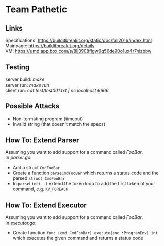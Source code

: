 # Team Pathetic

## Links
Specifications: https://builditbreakit.org/static/doc/fall2016/index.html  
Mainpage: https://builditbreakit.org/details  
VM: https://umd.app.box.com/s/8lj3908flgw9q56de90o1ux4r7nlzbbw

## Testing
server build: *make*  
server run: *make run*  
client run: *cat test/test001.txt | nc localhost 6666*  

## Possible Attacks
* Non-termating program (timeout)
* Invalid string (that doesn't match the specs)

## How To: Extend Parser
Assuming you want to add support for a command called *FooBar*.  
In *parser.go*:
* Add a struct `CmdFooBar`
* Create a function `parseCmdFooBar` which returns a status code and the parsed `struct CmdFooBar`
* In `parseLine(..)` extend the token loop to add the first token of your command, e.g. `KV_FOREACH`

## How To: Extend Executor
Assuming you want to add support for a command called *FooBar*.  
In *executor.go*:
* Create function `func (cmd CmdFooBar) execute(enc *ProgramEnv) int` which executes the given command and returns a status code
